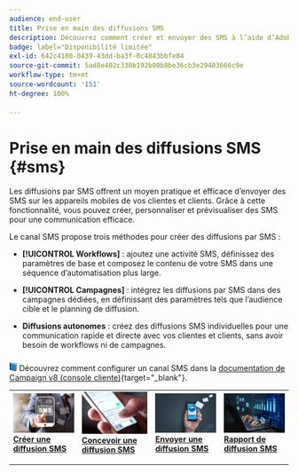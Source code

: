 ```yaml
---
audience: end-user
title: Prise en main des diffusions SMS
description: Découvrez comment créer et envoyer des SMS à l’aide d’Adobe Campaign Web.
badge: label="Disponibilité limitée"
exl-id: 642c4180-0439-43dd-ba3f-0c4843bbfe84
source-git-commit: 5ad8e402c330b192b00b8be36cb3e29403666c9e
workflow-type: tm+mt
source-wordcount: '151'
ht-degree: 100%

---
```


# Prise en main des diffusions SMS {#sms}

Les diffusions par SMS offrent un moyen pratique et efficace d’envoyer des SMS sur les appareils mobiles de vos clientes et clients. Grâce à cette fonctionnalité, vous pouvez créer, personnaliser et prévisualiser des SMS pour une communication efficace.

Le canal SMS propose trois méthodes pour créer des diffusions par SMS :

* **[!UICONTROL Workflows]** : ajoutez une activité SMS, définissez des paramètres de base et composez le contenu de votre SMS dans une séquence d’automatisation plus large.

* **[!UICONTROL Campagnes]** : intégrez les diffusions par SMS dans des campagnes dédiées, en définissant des paramètres tels que l’audience cible et le planning de diffusion.

* **Diffusions autonomes** : créez des diffusions SMS individuelles pour une communication rapide et directe avec vos clientes et clients, sans avoir besoin de workflows ni de campagnes.

![](../assets/do-not-localize/book.png) Découvrez comment configurer un canal SMS dans la [documentation de Campaign v8 (console cliente)](https://experienceleague.adobe.com/docs/campaign/campaign-v8/campaigns/send/sms.html?lang=fr){target="_blank"}.

<table style="table-layout:fixed"><tr style="border: 0;">
<td>
<a href="create-sms.md">
<img alt="Lead" src="assets/do-not-localize/create_sms.png">
</a>
<div><a href="create-sms.md"><strong>Créer une diffusion SMS</strong>
</div>
<p>
</td>
<td>
<a href="content-sms.md">
<img alt="Peu fréquent" src="assets/do-not-localize/design_sms.png">
</a>
<div>
<a href="content-sms.md"><strong>Concevoir une diffusion SMS<strong></strong></a>
</div>
<p></td>
<td>
<a href="send-sms.md">
<img alt="Validation" src="assets/do-not-localize/send_sms.png">
</a>
<div>
<a href="send-sms.md"><strong>Envoyer une diffusion SMS</strong></a>
</div>
<p>
</td>
<td>
<a href="send-sms.md">
<img alt="Validation" src="assets/do-not-localize/report_sms.jpeg">
</a>
<div>
<a href="send-sms.md"><strong>Rapport de diffusion SMS</strong></a>
</div>
<p>
</td>
</tr></table>
